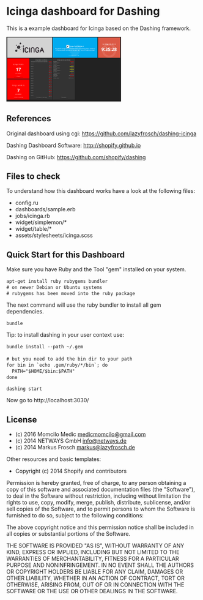 Icinga dashboard for Dashing
============================

This is a example dashboard for Icinga based on the Dashing framework.

<a href="screenshot.png"><img src="screenshot.png" style="width: 300px;" alt="Screenshot"/></a>

References
----------

Original dashboard using cgi: https://github.com/lazyfrosch/dashing-icinga

Dashing Dashboard Software: http://shopify.github.io

Dashing on GitHub: https://github.com/shopify/dashing

Files to check
--------------

To understand how this dashboard works have a look at the following files:

* config.ru
* dashboards/sample.erb
* jobs/icinga.rb
* widget/simplemon/\*
* widget/table/\*
* assets/stylesheets/icinga.scss

Quick Start for this Dashboard
------------------------------

Make sure you have Ruby and the Tool "gem" installed on your system.

```
apt-get install ruby rubygems bundler
# on newer Debian or Ubuntu systems
# rubygems has been moved into the ruby package
```

The next command will use the ruby bundler to install all gem dependencies.

```
bundle
```

Tip: to install dashing in your user context use:

```
bundle install --path ~/.gem

# but you need to add the bin dir to your path
for bin in `echo .gem/ruby/*/bin`; do
  PATH="$HOME/$bin:$PATH"
done
```

```
dashing start
```

Now go to http://localhost:3030/

License
-------

- (c) 2016 Momcilo Medic <medicmomcilo@gmail.com>
- (c) 2014 NETWAYS GmbH <info@netways.de>
- (c) 2014 Markus Frosch <markus@lazyfrosch.de>

Other resources and basic templates:

- Copyright (c) 2014 Shopify and contributors

Permission is hereby granted, free of charge, to any person obtaining
a copy of this software and associated documentation files (the
"Software"), to deal in the Software without restriction, including
without limitation the rights to use, copy, modify, merge, publish,
distribute, sublicense, and/or sell copies of the Software, and to
permit persons to whom the Software is furnished to do so, subject to
the following conditions:

The above copyright notice and this permission notice shall be
included in all copies or substantial portions of the Software.

THE SOFTWARE IS PROVIDED "AS IS", WITHOUT WARRANTY OF ANY KIND,
EXPRESS OR IMPLIED, INCLUDING BUT NOT LIMITED TO THE WARRANTIES OF
MERCHANTABILITY, FITNESS FOR A PARTICULAR PURPOSE AND
NONINFRINGEMENT. IN NO EVENT SHALL THE AUTHORS OR COPYRIGHT HOLDERS BE
LIABLE FOR ANY CLAIM, DAMAGES OR OTHER LIABILITY, WHETHER IN AN ACTION
OF CONTRACT, TORT OR OTHERWISE, ARISING FROM, OUT OF OR IN CONNECTION
WITH THE SOFTWARE OR THE USE OR OTHER DEALINGS IN THE SOFTWARE.

